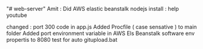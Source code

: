 "# web-server" 
Amit : Did AWS elastic beanstalk nodejs install : help youtube

changed : port 300 code in app.js
Added Procfile ( case sensative ) to main folder
Added port environment variable in AWS Els Beanstalk software env propertis to 8080
test for auto gitupload.bat